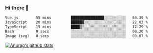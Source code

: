 ### Hi there 👋



<!--
**webB1an/webB1an** is a ✨ _special_ ✨ repository because its `README.md` (this file) appears on your GitHub profile.

Here are some ideas to get you started:

- 🔭 I’m currently working on ...
- 🌱 I’m currently learning ...
- 👯 I’m looking to collaborate on ...
- 🤔 I’m looking for help with ...
- 💬 Ask me about ...
- 📫 How to reach me: ...
- 😄 Pronouns: ...
- ⚡ Fun fact: ...
-->

<!--START_SECTION:waka-->

```txt
Vue.js        55 mins         ███████████████░░░░░░░░░░   60.39 %
JavaScript    20 mins         █████▓░░░░░░░░░░░░░░░░░░░   22.03 %
TypeScript    15 mins         ████▒░░░░░░░░░░░░░░░░░░░░   17.29 %
Bash          0 secs          ░░░░░░░░░░░░░░░░░░░░░░░░░   00.20 %
Image (svg)   0 secs          ░░░░░░░░░░░░░░░░░░░░░░░░░   00.07 %
```

<!--END_SECTION:waka-->


[![Anurag's github stats](https://github-readme-stats.vercel.app/api?username=webB1an&show_icons=true&theme=radical)](https://github.com/anuraghazra/github-readme-stats)

